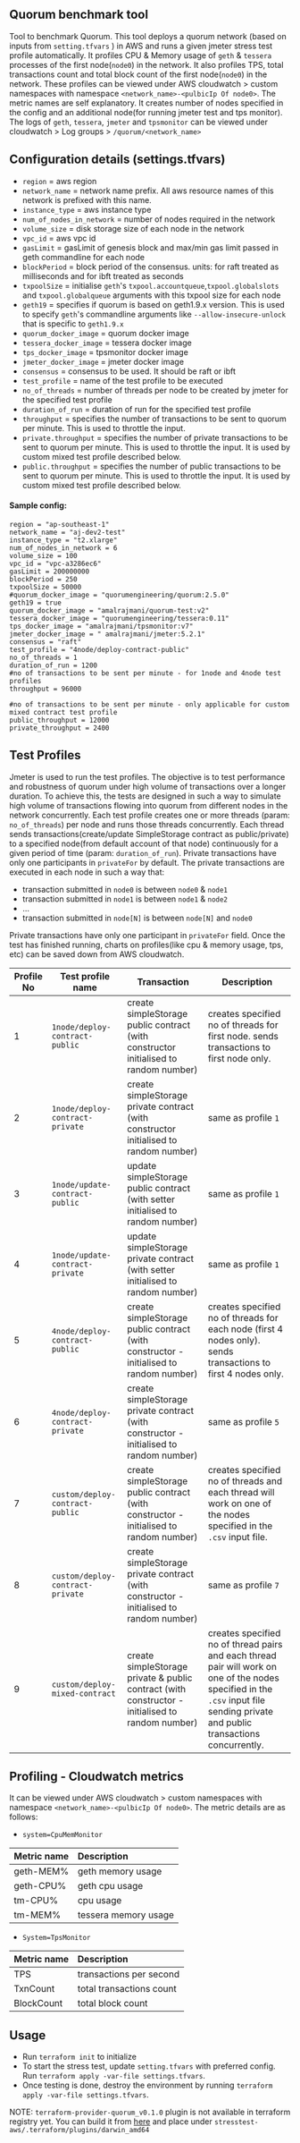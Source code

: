  ## Quorum benchmark tool
 Tool to benchmark Quorum.
 This tool deploys a quorum network (based on inputs from `setting.tfvars` ) in AWS and runs a given jmeter stress test profile automatically.
 It profiles CPU & Memory usage of `geth` & `tessera` processes of the first node(`node0`) in the network.
 It also profiles TPS, total transactions count and total block count of the first node(`node0`) in the network.
 These profiles can be viewed under AWS cloudwatch > custom namespaces with namespace `<network_name>-<pulbicIp Of node0>`. 
The metric names are self explanatory.
 It creates number of nodes specified in the config and an additional node(for running jmeter test and tps monitor).
 The logs of `geth`, `tessera`, `jmeter` and `tpsmonitor` can be viewed under cloudwatch > Log groups > `/quorum/<network_name>`
 
 
 ## Configuration details (settings.tfvars)
 - `region` = aws region
 - `network_name` = network name prefix. All aws resource names of this network is prefixed with this name.
 - `instance_type` = aws instance type
 - `num_of_nodes_in_network` = number of nodes required in the network
 - `volume_size` = disk storage size of each node in the network
 - `vpc_id` = aws vpc id 
 - `gasLimit` = gasLimit of genesis block and max/min gas limit passed in geth commandline for each node
 - `blockPeriod` = block period of the consensus. units: for raft treated as milliseconds and for ibft treated as seconds
 - `txpoolSize` = initialise `geth`'s `txpool.accountqueue`,`txpool.globalslots` and `txpool.globalqueue` arguments with this txpool size for each node
 -  `geth19` = specifies if quorum is based on geth1.9.x version. This is used to specify `geth`'s commandline arguments like `--allow-insecure-unlock` that is specific to `geth1.9.x`
 - `quorum_docker_image` = quorum docker image
 - `tessera_docker_image` = tessera docker image
 - `tps_docker_image` = tpsmonitor docker image
 - `jmeter_docker_image` = jmeter docker image
 - `consensus` = consensus to be used. It should be raft or ibft
 - `test_profile` = name of the test profile to be executed
 - `no_of_threads` = number of threads per node to be created by jmeter for the specified test profile
 - `duration_of_run` = duration of run for the specified test profile
 - `throughput` = specifies the number of transactions to be sent to quorum per minute. This is used to throttle the input.
 - `private.throughput` = specifies the number of private transactions to be sent to quorum per minute. This is used to throttle the input. It is used by custom mixed test profile described below.
 - `public.throughput` = specifies the number of public transactions to be sent to quorum per minute. This is used to throttle the input. It is used by custom mixed test profile described below.
 #### Sample config:
 ```
region = "ap-southeast-1"
 network_name = "aj-dev2-test"
 instance_type = "t2.xlarge"
 num_of_nodes_in_network = 6
 volume_size = 100
 vpc_id = "vpc-a3286ec6"
 gasLimit = 200000000
 blockPeriod = 250
 txpoolSize = 50000
 #quorum_docker_image = "quorumengineering/quorum:2.5.0"
 geth19 = true
 quorum_docker_image = "amalrajmani/quorum-test:v2"
 tessera_docker_image = "quorumengineering/tessera:0.11"
 tps_docker_image = "amalrajmani/tpsmonitor:v7"
 jmeter_docker_image = " amalrajmani/jmeter:5.2.1"
 consensus = "raft"
test_profile = "4node/deploy-contract-public"
no_of_threads = 1
duration_of_run = 1200
#no of transactions to be sent per minute - for 1node and 4node test profiles
throughput = 96000

#no of transactions to be sent per minute - only applicable for custom mixed contract test profile
public_throughput = 12000
private_throughput = 2400
```
 ## Test Profiles
 Jmeter is used to run the test profiles. 
 The objective is to test performance and robustness of quorum under high volume of transactions over a longer duration.
To achieve this, the tests are designed in such a way to simulate high volume of transactions flowing into quorum from different nodes in the network concurrently. 
Each test profile creates one or more threads (param: `no_of_threads`) per node and runs those threads concurrently. Each thread sends transactions(create/update SimpleStorage contract as public/private) to a specified node(from default account of that node) continuously for a given period of time (param: `duration_of_run`). 
Private transactions have only one participants in `privateFor` by default.
 The private transactions are executed in each node in such a way that:
  - transaction submitted in `node0` is between `node0` & `node1`
  - transaction submitted in `node1` is between `node1` & `node2`
  - ... 
  - transaction submitted in `node[N]` is between `node[N]` and `node0`
  
 Private transactions have only one participant in `privateFor` field.
 Once the test has finished running, charts on profiles(like cpu & memory usage, tps, etc) can be saved down from AWS cloudwatch.
 
 |Profile No | Test profile name | Transaction | Description |
 | --------- | ----------------- | ----------- | ----------- |
 |1| `1node/deploy-contract-public` | create simpleStorage public contract (with constructor initialised to random number) | creates specified no of threads for first node. sends transactions to first node only. |
 |2| `1node/deploy-contract-private` | create simpleStorage private contract (with constructor initialised to random number) | same as profile `1` |
 |3| `1node/update-contract-public` | update simpleStorage public contract (with setter initialised to random number) | same as profile `1` |
 |4| `1node/update-contract-private` | update simpleStorage private contract (with setter initialised to random number) | same as profile `1` |
 |5| `4node/deploy-contract-public` | create simpleStorage public contract (with constructor - initialised to random number)| creates specified no of threads for each node (first 4 nodes only). sends transactions to first 4 nodes only. |
 |6| `4node/deploy-contract-private` | create simpleStorage private contract (with constructor - initialised to random number)| same as profile `5` |
 |7| `custom/deploy-contract-public` | create simpleStorage public contract (with constructor - initialised to random number)| creates specified no of threads and each thread will work on one of the nodes specified in the `.csv` input file. |
 |8| `custom/deploy-contract-private` | create simpleStorage private contract (with constructor - initialised to random number)| same as profile `7` |
 |9| `custom/deploy-mixed-contract` | create simpleStorage private & public contract (with constructor - initialised to random number)| creates specified no of thread pairs and each thread pair will work on one of the nodes specified in the `.csv` input file sending private and public transactions concurrently.  |

 ## Profiling - Cloudwatch metrics
 It can be viewed under AWS cloudwatch > custom namespaces with namespace `<network_name>-<pulbicIp Of node0>`. 
 The metric details are as follows:
 - `system=CpuMemMonitor`
 
 | Metric name | Description |
 | :----------- |:----------- |
 | geth-MEM% | geth memory usage |
 | geth-CPU% | geth cpu usage |
 | tm-CPU%   | cpu usage    |
 | tm-MEM%   | tessera memory usage |


 
 - `System=TpsMonitor`
 
 | Metric name | Description |
  | :----------- | :----------- |
  | TPS | transactions per second |
  | TxnCount  | total transactions count   |
  | BlockCount   | total block count |
 
 ## Usage
 - Run `terraform init` to initialize
 - To start the stress test, update `setting.tfvars` with preferred config.
 Run `terraform apply -var-file settings.tfvars`. 
 - Once testing is done, destroy the environment by running `terraform apply -var-file settings.tfvars`.
 
 NOTE: `terraform-provider-quorum_v0.1.0` plugin is not available in terraform registry yet. You can build it from [here](https://github.com/QuorumEngineering/terraform-provider-quorum) and place under `stresstest-aws/.terraform/plugins/darwin_amd64` 
 
     